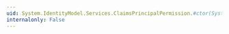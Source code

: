 ```yaml
---
uid: System.IdentityModel.Services.ClaimsPrincipalPermission.#ctor(System.String,System.String)
internalonly: False
---
```


